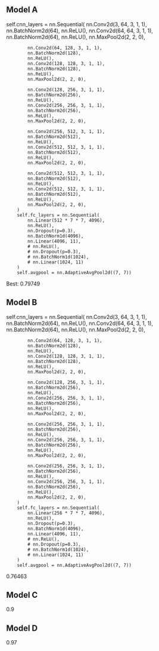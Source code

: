 ## Model A
 self.cnn_layers = nn.Sequential(
            nn.Conv2d(3, 64, 3, 1, 1),
            nn.BatchNorm2d(64),
            nn.ReLU(),
            nn.Conv2d(64, 64, 3, 1, 1),
            nn.BatchNorm2d(64),
            nn.ReLU(),
            nn.MaxPool2d(2, 2, 0),

            nn.Conv2d(64, 128, 3, 1, 1),
            nn.BatchNorm2d(128),
            nn.ReLU(),
            nn.Conv2d(128, 128, 3, 1, 1),
            nn.BatchNorm2d(128),
            nn.ReLU(),
            nn.MaxPool2d(2, 2, 0),

            nn.Conv2d(128, 256, 3, 1, 1),
            nn.BatchNorm2d(256),
            nn.ReLU(),
            nn.Conv2d(256, 256, 3, 1, 1),
            nn.BatchNorm2d(256),
            nn.ReLU(),
            nn.MaxPool2d(2, 2, 0),

            nn.Conv2d(256, 512, 3, 1, 1),
            nn.BatchNorm2d(512),
            nn.ReLU(),
            nn.Conv2d(512, 512, 3, 1, 1),
            nn.BatchNorm2d(512),
            nn.ReLU(),
            nn.MaxPool2d(2, 2, 0),

            nn.Conv2d(512, 512, 3, 1, 1),
            nn.BatchNorm2d(512),
            nn.ReLU(),
            nn.Conv2d(512, 512, 3, 1, 1),
            nn.BatchNorm2d(512),
            nn.ReLU(),
            nn.MaxPool2d(2, 2, 0),
        )
        self.fc_layers = nn.Sequential(
            nn.Linear(512 * 7 * 7, 4096),
            nn.ReLU(),
            nn.Dropout(p=0.3),
            nn.BatchNorm1d(4096),
            nn.Linear(4096, 11),
            # nn.ReLU(),
            # nn.Dropout(p=0.3),
            # nn.BatchNorm1d(1024),
            # nn.Linear(1024, 11)
        )
        self.avgpool = nn.AdaptiveAvgPool2d((7, 7))

Best: 0.79749


## Model B
 self.cnn_layers = nn.Sequential(
            nn.Conv2d(3, 64, 3, 1, 1),
            nn.BatchNorm2d(64),
            nn.ReLU(),
            nn.Conv2d(64, 64, 3, 1, 1),
            nn.BatchNorm2d(64),
            nn.ReLU(),
            nn.MaxPool2d(2, 2, 0),

            nn.Conv2d(64, 128, 3, 1, 1),
            nn.BatchNorm2d(128),
            nn.ReLU(),
            nn.Conv2d(128, 128, 3, 1, 1),
            nn.BatchNorm2d(128),
            nn.ReLU(),
            nn.MaxPool2d(2, 2, 0),

            nn.Conv2d(128, 256, 3, 1, 1),
            nn.BatchNorm2d(256),
            nn.ReLU(),
            nn.Conv2d(256, 256, 3, 1, 1),
            nn.BatchNorm2d(256),
            nn.ReLU(),
            nn.MaxPool2d(2, 2, 0),

            nn.Conv2d(256, 256, 3, 1, 1),
            nn.BatchNorm2d(256),
            nn.ReLU(),
            nn.Conv2d(256, 256, 3, 1, 1),
            nn.BatchNorm2d(256),
            nn.ReLU(),
            nn.MaxPool2d(2, 2, 0),

            nn.Conv2d(256, 256, 3, 1, 1),
            nn.BatchNorm2d(256),
            nn.ReLU(),
            nn.Conv2d(256, 256, 3, 1, 1),
            nn.BatchNorm2d(256),
            nn.ReLU(),
            nn.MaxPool2d(2, 2, 0),
        )
        self.fc_layers = nn.Sequential(
            nn.Linear(256 * 7 * 7, 4096),
            nn.ReLU(),
            nn.Dropout(p=0.3),
            nn.BatchNorm1d(4096),
            nn.Linear(4096, 11),
            # nn.ReLU(),
            # nn.Dropout(p=0.3),
            # nn.BatchNorm1d(1024),
            # nn.Linear(1024, 11)
        )
        self.avgpool = nn.AdaptiveAvgPool2d((7, 7))

0.76463

## Model C
0.9

## Model D
0.97